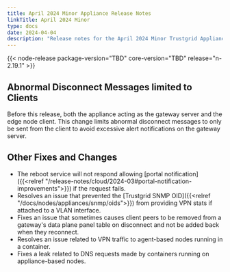 ```yaml
---
title: April 2024 Minor Appliance Release Notes
linkTitle: April 2024 Minor
type: docs
date: 2024-04-04
description: "Release notes for the April 2024 Minor Trustgrid Appliance release"
---
```

{{< node-release package-version="TBD" core-version="TBD" release="n-2.19.1" >}}
## Abnormal Disconnect Messages limited to Clients
Before this release, both the appliance acting as the gateway server and the edge node client. This change limits abnormal disconnect messages to only be sent from the client to avoid excessive alert notifications on the gateway server.

## Other Fixes and Changes
- The reboot service will not respond allowing [portal notification]({{<relref "/release-notes/cloud/2024-03#portal-notification-improvements">}}) if the request fails.
- Resolves an issue that prevented the [Trustgrid SNMP OID]({{<relref "/docs/nodes/appliances/snmp/oids">}}) from providing VPN stats if attached to a VLAN interface. 
- Fixes an issue that sometimes causes client peers to be removed from a gateway's data plane panel table on disconnect and not be added back when they reconnect.
- Resolves an issue related to VPN traffic to agent-based nodes running in a container.
- Fixes a leak related to DNS requests made by containers running on appliance-based nodes.
